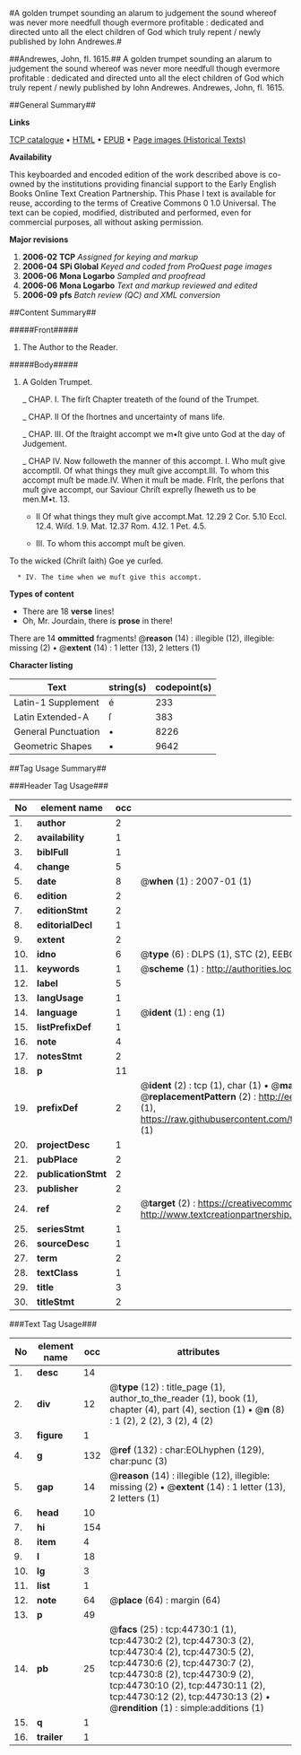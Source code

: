 #A golden trumpet sounding an alarum to judgement the sound whereof was never more needfull though evermore profitable : dedicated and directed unto all the elect children of God which truly repent / newly published by Iohn Andrewes.#

##Andrewes, John, fl. 1615.##
A golden trumpet sounding an alarum to judgement the sound whereof was never more needfull though evermore profitable : dedicated and directed unto all the elect children of God which truly repent / newly published by Iohn Andrewes.
Andrewes, John, fl. 1615.

##General Summary##

**Links**

[TCP catalogue](http://www.ota.ox.ac.uk/tcp/)  • 
[HTML](http://tei.it.ox.ac.uk/tcp/Texts-HTML/free/A25/A25382.html)  • 
[EPUB](http://tei.it.ox.ac.uk/tcp/Texts-EPUB/free/A25/A25382.epub) • 
[Page images (Historical Texts)](https://data.historicaltexts.jisc.ac.uk/view?pubId=eebo-10261318e&pageId=eebo-10261318e-44730-1)

**Availability**

This keyboarded and encoded edition of the
	       work described above is co-owned by the institutions
	       providing financial support to the Early English Books
	       Online Text Creation Partnership. This Phase I text is
	       available for reuse, according to the terms of Creative
	       Commons 0 1.0 Universal. The text can be copied,
	       modified, distributed and performed, even for
	       commercial purposes, all without asking permission.

**Major revisions**

1. __2006-02__ __TCP__ *Assigned for keying and markup*
1. __2006-04__ __SPi Global__ *Keyed and coded from ProQuest page images*
1. __2006-06__ __Mona Logarbo__ *Sampled and proofread*
1. __2006-06__ __Mona Logarbo__ *Text and markup reviewed and edited*
1. __2006-09__ __pfs__ *Batch review (QC) and XML conversion*

##Content Summary##

#####Front#####

1. The Author to the Reader.

#####Body#####

1. A Golden Trumpet.

    _ CHAP. I. The firſt Chapter treateth of the ſound of the Trumpet.

    _ CHAP. II Of the ſhortnes and uncertainty of mans life.

    _ CHAP. III. Of the ſtraight accompt we m•ſt give unto God at the day of Judgement.

    _ CHAP IV. Now followeth the manner of this accompt.
I. Who muſt give accomptII. Of what things they muſt give accompt.III. To whom this accompt muſt be made.IV. When it muſt be made.
FIrſt, the perſons that muſt give accompt, our Saviour Chriſt expreſly ſheweth us to be men.M•t. 13.
      * II Of what things they muſt give accompt.Mat. 12.29 2 Cor. 5.10 Eccl. 12.4. Wiſd. 1.9. Mat. 12.37 Rom. 4.12. 1 Pet. 4.5.

      * III. To whom this accompt muſt be given.

To the wicked (Chriſt ſaith) Goe ye curſed.

      * IV. The time when we muſt give this accompt.

**Types of content**

  * There are 18 **verse** lines!
  * Oh, Mr. Jourdain, there is **prose** in there!

There are 14 **ommitted** fragments! 
 @__reason__ (14) : illegible (12), illegible: missing (2)  •  @__extent__ (14) : 1 letter (13), 2 letters (1)

**Character listing**


|Text|string(s)|codepoint(s)|
|---|---|---|
|Latin-1 Supplement|é|233|
|Latin Extended-A|ſ|383|
|General Punctuation|•|8226|
|Geometric Shapes|▪|9642|

##Tag Usage Summary##

###Header Tag Usage###

|No|element name|occ|attributes|
|---|---|---|---|
|1.|__author__|2||
|2.|__availability__|1||
|3.|__biblFull__|1||
|4.|__change__|5||
|5.|__date__|8| @__when__ (1) : 2007-01 (1)|
|6.|__edition__|2||
|7.|__editionStmt__|2||
|8.|__editorialDecl__|1||
|9.|__extent__|2||
|10.|__idno__|6| @__type__ (6) : DLPS (1), STC (2), EEBO-CITATION (1), OCLC (1), VID (1)|
|11.|__keywords__|1| @__scheme__ (1) : http://authorities.loc.gov/ (1)|
|12.|__label__|5||
|13.|__langUsage__|1||
|14.|__language__|1| @__ident__ (1) : eng (1)|
|15.|__listPrefixDef__|1||
|16.|__note__|4||
|17.|__notesStmt__|2||
|18.|__p__|11||
|19.|__prefixDef__|2| @__ident__ (2) : tcp (1), char (1)  •  @__matchPattern__ (2) : ([0-9\-]+):([0-9IVX]+) (1), (.+) (1)  •  @__replacementPattern__ (2) : http://eebo.chadwyck.com/downloadtiff?vid=$1&page=$2 (1), https://raw.githubusercontent.com/textcreationpartnership/Texts/master/tcpchars.xml#$1 (1)|
|20.|__projectDesc__|1||
|21.|__pubPlace__|2||
|22.|__publicationStmt__|2||
|23.|__publisher__|2||
|24.|__ref__|2| @__target__ (2) : https://creativecommons.org/publicdomain/zero/1.0/ (1), http://www.textcreationpartnership.org/docs/. (1)|
|25.|__seriesStmt__|1||
|26.|__sourceDesc__|1||
|27.|__term__|2||
|28.|__textClass__|1||
|29.|__title__|3||
|30.|__titleStmt__|2||


###Text Tag Usage###

|No|element name|occ|attributes|
|---|---|---|---|
|1.|__desc__|14||
|2.|__div__|12| @__type__ (12) : title_page (1), author_to_the_reader (1), book (1), chapter (4), part (4), section (1)  •  @__n__ (8) : 1 (2), 2 (2), 3 (2), 4 (2)|
|3.|__figure__|1||
|4.|__g__|132| @__ref__ (132) : char:EOLhyphen (129), char:punc (3)|
|5.|__gap__|14| @__reason__ (14) : illegible (12), illegible: missing (2)  •  @__extent__ (14) : 1 letter (13), 2 letters (1)|
|6.|__head__|10||
|7.|__hi__|154||
|8.|__item__|4||
|9.|__l__|18||
|10.|__lg__|3||
|11.|__list__|1||
|12.|__note__|64| @__place__ (64) : margin (64)|
|13.|__p__|49||
|14.|__pb__|25| @__facs__ (25) : tcp:44730:1 (1), tcp:44730:2 (2), tcp:44730:3 (2), tcp:44730:4 (2), tcp:44730:5 (2), tcp:44730:6 (2), tcp:44730:7 (2), tcp:44730:8 (2), tcp:44730:9 (2), tcp:44730:10 (2), tcp:44730:11 (2), tcp:44730:12 (2), tcp:44730:13 (2)  •  @__rendition__ (1) : simple:additions (1)|
|15.|__q__|1||
|16.|__trailer__|1||
